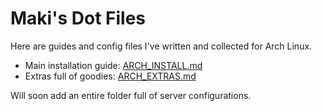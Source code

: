 # Maki's Dot Files

Here are guides and config files I've written and collected for Arch Linux.

-   Main installation guide: [ARCH_INSTALL.md](ARCH_INSTALL.md)
-   Extras full of goodies: [ARCH_EXTRAS.md](ARCH_EXTRAS.md)

Will soon add an entire folder full of server configurations.
